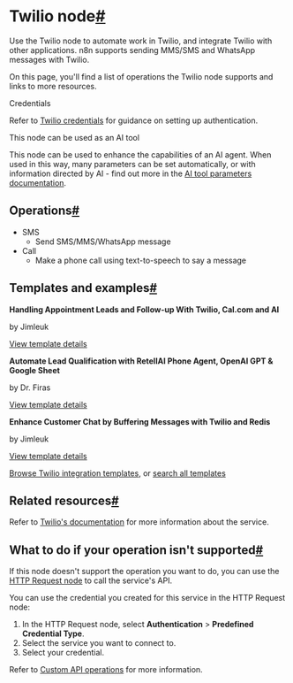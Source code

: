 [](https://github.com/n8n-io/n8n-docs/edit/main/docs/integrations/builtin/app-nodes/n8n-nodes-base.twilio.md "Edit this page")

# Twilio node[#](#twilio-node "Permanent link")

Use the Twilio node to automate work in Twilio, and integrate Twilio with other applications. n8n supports sending MMS/SMS and WhatsApp messages with Twilio.

On this page, you'll find a list of operations the Twilio node supports and links to more resources.

Credentials

Refer to [Twilio credentials](../../credentials/twilio/) for guidance on setting up authentication.

This node can be used as an AI tool

This node can be used to enhance the capabilities of an AI agent. When used in this way, many parameters can be set automatically, or with information directed by AI - find out more in the [AI tool parameters documentation](../../../../advanced-ai/examples/using-the-fromai-function/).

## Operations[#](#operations "Permanent link")

*   SMS
    *   Send SMS/MMS/WhatsApp message
*   Call
    *   Make a phone call using text-to-speech to say a message

## Templates and examples[#](#templates-and-examples "Permanent link")

**Handling Appointment Leads and Follow-up With Twilio, Cal.com and AI**

by Jimleuk

[View template details](https://n8n.io/workflows/2342-handling-appointment-leads-and-follow-up-with-twilio-calcom-and-ai/)

**Automate Lead Qualification with RetellAI Phone Agent, OpenAI GPT & Google Sheet**

by Dr. Firas

[View template details](https://n8n.io/workflows/3912-automate-lead-qualification-with-retellai-phone-agent-openai-gpt-and-google-sheet/)

**Enhance Customer Chat by Buffering Messages with Twilio and Redis**

by Jimleuk

[View template details](https://n8n.io/workflows/2346-enhance-customer-chat-by-buffering-messages-with-twilio-and-redis/)

[Browse Twilio integration templates](https://n8n.io/integrations/twilio/), or [search all templates](https://n8n.io/workflows/)

## Related resources[#](#related-resources "Permanent link")

Refer to [Twilio's documentation](https://www.twilio.com/docs/usage/api) for more information about the service.

## What to do if your operation isn't supported[#](#what-to-do-if-your-operation-isnt-supported "Permanent link")

If this node doesn't support the operation you want to do, you can use the [HTTP Request node](../../core-nodes/n8n-nodes-base.httprequest/) to call the service's API.

You can use the credential you created for this service in the HTTP Request node:

1.  In the HTTP Request node, select **Authentication** > **Predefined Credential Type**.
2.  Select the service you want to connect to.
3.  Select your credential.

Refer to [Custom API operations](../../../custom-operations/) for more information.